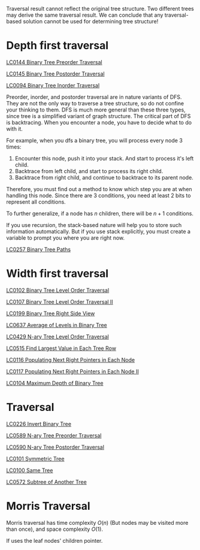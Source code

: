 Traversal result cannot reflect the original tree structure. Two different trees may derive the same traversal result. We can conclude that any traversal-based solution cannot be used for determining tree structure!

# Depth first traversal

[LC0144 Binary Tree Preorder Traversal](../Problems/LC/LC0144.md)

[LC0145 Binary Tree Postorder Traversal](../Problems/LC/LC0145.md)

[LC0094 Binary Tree Inorder Traversal](../Problems/LC/LC0094.md)

Preorder, inorder, and postorder traversal are in nature variants of DFS. They are not the only way to traverse a tree structure, so do not confine your thinking to them.
DFS is much more general than these three types, since tree is a simplified variant of graph structure.
The critical part of DFS is backtracing. When you encounter a node, you have to decide what to do with it.

For example, when you dfs a binary tree, you will process every node 3 times:

1. Encounter this node, push it into your stack. And start to process it's left child.
2. Backtrace from left child, and start to process its right child.
3. Backtrace from right child, and continue to backtrace to its parent node.

Therefore, you must find out a method to know which step you are at when handling this node. Since there are 3 conditions, you need at least 2 bits to represent all conditions.

To further generalize, if a node has $n$ children, there will be $n+1$ conditions. 

If you use recursion, the stack-based nature will help you to store such information automatically. But if you use stack explicitly, you  must create a variable to prompt you where you are right now.

[LC0257 Binary Tree Paths](../Problems/LC/LC0257.md)

# Width first traversal

[LC0102 Binary Tree Level Order Traversal](../Problems/LC/LC0102.md)

[LC0107 Binary Tree Level Order Traversal II](../Problems/LC/LC0107.md)

[LC0199 Binary Tree Right Side View](../Problems/LC/LC0199.md)

[LC0637 Average of Levels in Binary Tree](../Problems/LC/LC0637.md)

[LC0429 N-ary Tree Level Order Traversal](../Problems/LC/LC0429.md)

[LC0515 Find Largest Value in Each Tree Row](../Problems/LC/LC0515.md)

[LC0116 Populating Next Right Pointers in Each Node](../Problems/LC/LC0116.md)

[LC0117 Populating Next Right Pointers in Each Node II](../Problems/LC/LC0117.md)

[LC0104 Maximum Depth of Binary Tree](../Problems/LC/LC0104.md)

# Traversal

[LC0226 Invert Binary Tree](../Problems/LC/LC0226.md)

[LC0589 N-ary Tree Preorder Traversal](../Problems/LC/LC0589.md)

[LC0590 N-ary Tree Postorder Traversal](../Problems/LC/LC0590.md)

[LC0101 Symmetric Tree](../Problems/LC/LC0101.md)

[LC0100 Same Tree](../Problems/LC/LC0100.md)

[LC0572 Subtree of Another Tree](../Problems/LC/LC0572.md)

# Morris Traversal

Morris traversal has time complexity $O(n)$ (But nodes may be visited more than once), and space complexity $O(1)$.

If uses the leaf nodes' children pointer.